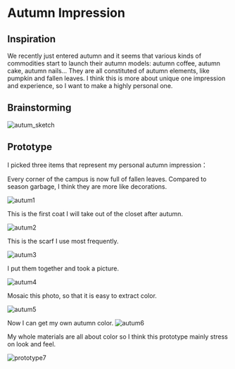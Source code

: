 # Autumn Impression

## Inspiration

We recently just entered autumn and it seems that various kinds of commodities start to launch their autumn models: autumn coffee, autumn cake, autumn nails... They are all constituted of autumn elements, like pumpkin and fallen leaves. I think this is more about unique one impression and experience, so I want to make a highly personal one.

## Brainstorming

![autum_sketch](autumn_sketch.jpg)

## Prototype

I picked three items that represent my personal autumn impression：

Every corner of the campus is now full of fallen leaves. Compared to season garbage, I think they are more like decorations.

![autum1](autumn1.jpg)

This is the first coat I will take out of the closet after autumn.

![autum2](autumn2.jpg)

This is the scarf I use most frequently.

![autum3](autumn3.jpg)

I put them together and took a picture.

![autum4](autumn4.jpg)

Mosaic this photo, so that it is easy to extract color.

![autum5](autumn5.jpg)

Now I can get my own autumn color.
![autum6](autumn6.jpg)

My whole materials are all about color so I think this prototype mainly stress on look and feel.

![prototype7](prototype7.jpg)
